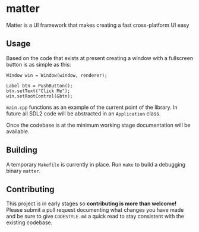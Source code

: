# matter

Matter is a UI framework that makes creating a fast cross-platform UI easy

## Usage

Based on the code that exists at present creating a window with a fullscreen button is as simple as this:

```
Window win = Window(window, renderer);

Label btn = PushButton();
btn.setText("Click Me");
win.setRootControl(&btn);
```

`main.cpp` functions as an example of the current point of the library. In future all SDL2 code will be abstracted in an `Application` class.

Once the codebase is at the minimum working stage documentation will be available.

## Building

A temporary `Makefile` is currently in place. Run `make` to build a debugging binary `matter`.

## Contributing

This project is in early stages so **contributing is more than welcome!** Please submit a pull request documenting what changes you have made and be sure to give `CODESTYLE.md` a quick read to stay consistent with the existing codebase.